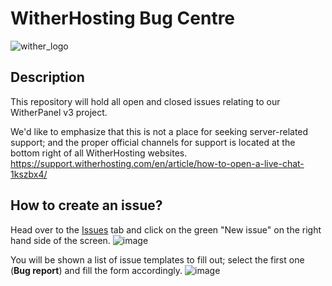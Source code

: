 # WitherHosting Bug Centre
![wither_logo](https://witherhosting.com/assets/images/banner-white-553x123.png)

## Description
This repository will hold all open and closed issues relating to our WitherPanel v3 project. 

We'd like to emphasize that this is not a place for seeking server-related support; and the proper official channels for support is located at the bottom right of all WitherHosting websites.
https://support.witherhosting.com/en/article/how-to-open-a-live-chat-1kszbx4/

## How to create an issue?
Head over to the [Issues](https://github.com/WitherHosting/Bug-Tracker/issues/new/choose) tab and click on the green "New issue" on the right hand side of the screen.
![image](https://github.com/WitherHosting/Bug-Tracker/assets/29038822/17c634c8-6685-413d-8249-2518b5063c99)

You will be shown a list of issue templates to fill out; select the first one (**Bug report**) and fill the form accordingly.
![image](https://github.com/WitherHosting/Bug-Tracker/assets/29038822/8fe0088c-6099-40aa-9a97-c69c89475cdf)

